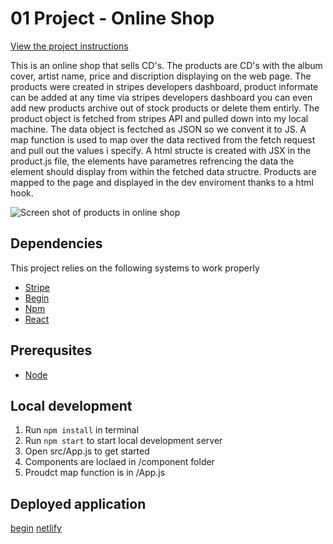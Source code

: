 # 01 Project - Online Shop

[View the project instructions](PROJECT-INSTRUCTIONS.md)

This is an online shop that sells CD's. The products are CD's with the album cover, artist name, price and discription displaying on the web page. The products were created in stripes developers dashboard, product informate can be added at any time via stripes developers dashboard you can even add new products archive out of stock products or delete them entirly. The product object is fetched from stripes API and pulled down into my local machine. The data object is fectched as JSON so we convent it to JS. A map function is used to map over the data rectived from the fetch request and pull out the values i specify. A html structe is created with JSX in the product.js file, the elements have parametres refrencing the data the element should display from within the fetched data structre. Products are mapped to the page and displayed in the dev enviroment thanks to a html hook.

![Screen shot of products in online shop](/Screen%20Shot%202022-04-01%20at%2012.37.16%20PM.png)

## Dependencies 
This project relies on the following systems to work properly 
* [Stripe](https://stripe.com/en-nz) 
* [Begin](https://begin.com/apps)
* [Npm](https://www.npmjs.com/)
* [React](https://reactjs.org/)



## Prerequsites 
* [Node](https://nodejs.org/en/)
  

## Local development 
1. Run `npm install` in terminal 
2. Run `npm start` to start local development server
3. Open src/App.js to get started 
4. Components are loclaed in /component folder
5. Proudct map function is in /App.js 

## Deployed application 
[begin](https://lion-ffd-staging.begin.app/)
[netlify](https://tourmaline-zuccutto-5d4389.netlify.app/)